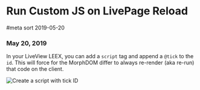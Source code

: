 # Run Custom JS on LivePage Reload
#meta sort 2019-05-20
### May 20, 2019

In your LiveView LEEX, you can add a `script` tag and append a `@tick` to the `id`.
This will force for the MorphDOM differ to always re-render (aka re-run) that code on the client.

![Create a script with tick ID](/10xdevelopers/assets/static/images/custom_js_liveview/script_id_with_tick.png?raw=true)
